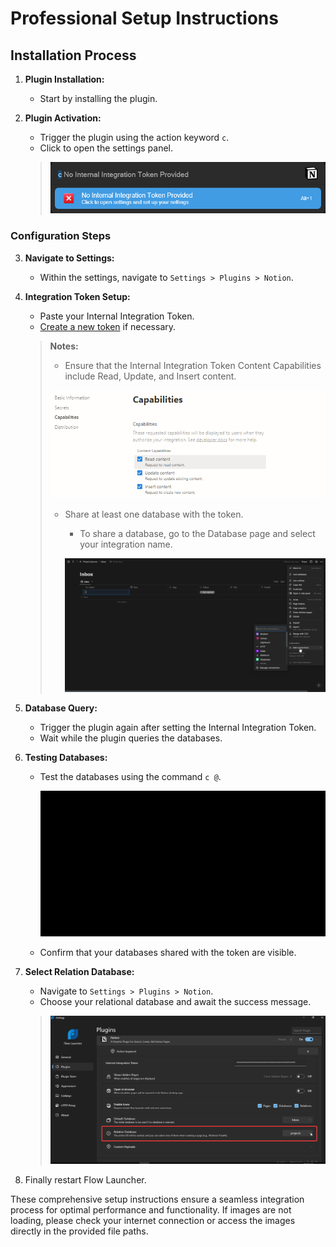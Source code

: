 # Professional Setup Instructions

## Installation Process

1. **Plugin Installation:**
   - Start by installing the plugin.

2. **Plugin Activation:**
   - Trigger the plugin using the action keyword `c`.
   - Click to open the settings panel.

   > ![No API Image](assets/screenshots/ErrorIIT.png)

### Configuration Steps

3. **Navigate to Settings:**
   - Within the settings, navigate to `Settings > Plugins > Notion`.

4. **Integration Token Setup:**
   - Paste your Internal Integration Token.
   - [Create a new token](https://www.notion.so/my-integrations) if necessary.


   > **Notes:**
   > - Ensure that the Internal Integration Token Content Capabilities include Read, Update, and Insert content.
   >   
   >  ![Token Capabilities Image](assets/screenshots/TokenCapabilities.png)
   >
   > - Share at least one database with the token.
   >    - To share a database, go to the Database page and select your integration name.
   >      
   >     ![Full Database Sharing Image](assets/screenshots/FullDB.png)

5. **Database Query:**
   - Trigger the plugin again after setting the Internal Integration Token.
   - Wait while the plugin queries the databases.

6. **Testing Databases:**
   - Test the databases using the command `c @`.
    
     ![Choose Relation Database Image](assets/gif/DatabaseSelection.gif)

   - Confirm that your databases shared with the token are visible.

8. **Select Relation Database:**
   - Navigate to `Settings > Plugins > Notion`.
   - Choose your relational database and await the success message.

   > ![Choose Relation Database Image](assets/screenshots/RelationSelection.png)

9. Finally restart Flow Launcher.

These comprehensive setup instructions ensure a seamless integration process for optimal performance and functionality. If images are not loading, please check your internet connection or access the images directly in the provided file paths.
